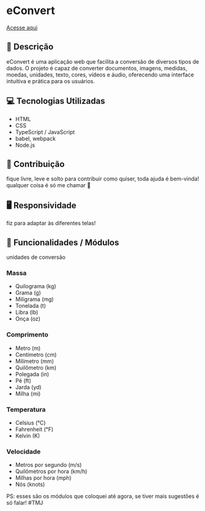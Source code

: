 # eConvert

[Acesse aqui](https://vitukjkk.github.io/eConvert-PAGES/)

## 📝 Descrição
eConvert é uma aplicação web que facilita a conversão de diversos tipos de dados. O projeto é capaz de converter documentos, imagens, medidas, moedas, unidades, texto, cores, vídeos e áudio, oferecendo uma interface intuitiva e prática para os usuários.

##  💻 Tecnologias Utilizadas
- HTML
- CSS
- TypeScript / JavaScript 
- babel, webpack
- Node.js

## 🤝 Contribuição 
fique livre, leve e solto para contribuir como quiser, toda ajuda é bem-vinda! qualquer coisa é só me chamar 👊

## 🖥 Responsividade
fiz para adaptar às diferentes telas!

## 🚀 Funcionalidades / Módulos
unidades de conversão
### Massa
- Quilograma (kg)
- Grama (g)
- Miligrama (mg)
- Tonelada (t)
- Libra (lb)
- Onça (oz)

### Comprimento
- Metro (m)
- Centímetro (cm)
- Milímetro (mm)
- Quilômetro (km)
- Polegada (in)
- Pé (ft)
- Jarda (yd)
- Milha (mi)

### Temperatura
- Celsius (°C)
- Fahrenheit (°F)
- Kelvin (K)

### Velocidade
- Metros por segundo (m/s)
- Quilômetros por hora (km/h)
- Milhas por hora (mph)
- Nós (knots)

PS: esses são os módulos que coloquei até agora, se tiver mais sugestões é só falar! #TMJ